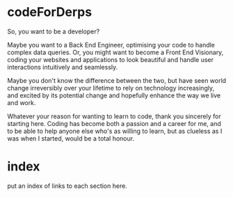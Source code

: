 # codeForDerps

So, you want to be a developer?

Maybe you want to a Back End Engineer, optimising your code to handle complex data queries.
Or, you might want to become a Front End Visionary, coding your websites and applications to look beautiful and handle user interactions intuitively and seamlessly.

Maybe you don't know the difference between the two, but have seen world change
irreversibly over your lifetime to rely on technology increasingly, and excited
by its potential change and hopefully enhance the way we live and work.

Whatever your reason for wanting to learn to code, thank you sincerely for starting
here. Coding has become both a passion and a career for me, and to be able to help
anyone else who's as willing to learn, but as clueless as I was when I started,
would be a total honour.

# index
put an index of links to each section here.

